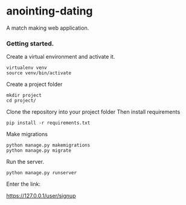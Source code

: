 # anointing-dating
A match making web application. 

### Getting started.

Create a virtual environment and activate it.

```
virtualenv venv
source venv/bin/activate
```
Create a project folder
```
mkdir project
cd project/
```
Clone the repository into your project folder
Then install requirements

```
pip install -r requirements.txt
```
Make migrations

```
python manage.py makemigrations
python manage.py migrate
```
Run the server.
```
python manage.py runserver
```
Enter the link:

https://127.0.0.1/user/signup



